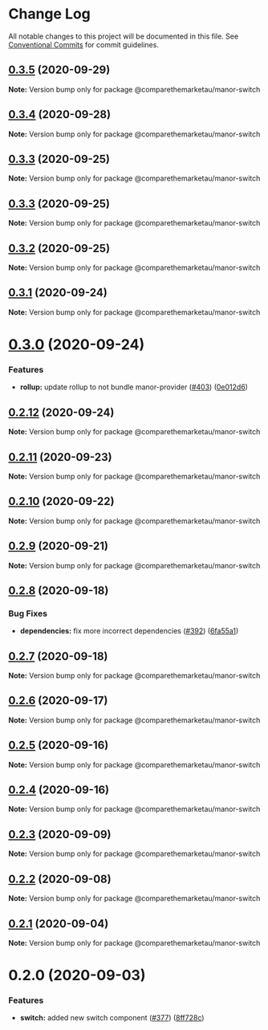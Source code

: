 # Change Log

All notable changes to this project will be documented in this file.
See [Conventional Commits](https://conventionalcommits.org) for commit guidelines.

## [0.3.5](https://github.com/comparethemarketau/manor-react/compare/@comparethemarketau/manor-switch@0.3.4...@comparethemarketau/manor-switch@0.3.5) (2020-09-29)

**Note:** Version bump only for package @comparethemarketau/manor-switch





## [0.3.4](https://github.com/comparethemarketau/manor-react/compare/@comparethemarketau/manor-switch@0.3.3...@comparethemarketau/manor-switch@0.3.4) (2020-09-28)

**Note:** Version bump only for package @comparethemarketau/manor-switch





## [0.3.3](https://github.com/comparethemarketau/manor-react/compare/@comparethemarketau/manor-switch@0.3.2...@comparethemarketau/manor-switch@0.3.3) (2020-09-25)

**Note:** Version bump only for package @comparethemarketau/manor-switch





## [0.3.3](https://github.com/comparethemarketau/manor-react/compare/@comparethemarketau/manor-switch@0.3.2...@comparethemarketau/manor-switch@0.3.3) (2020-09-25)

**Note:** Version bump only for package @comparethemarketau/manor-switch





## [0.3.2](https://github.com/comparethemarketau/manor-react/compare/@comparethemarketau/manor-switch@0.3.1...@comparethemarketau/manor-switch@0.3.2) (2020-09-25)

**Note:** Version bump only for package @comparethemarketau/manor-switch





## [0.3.1](https://github.com/comparethemarketau/manor-react/compare/@comparethemarketau/manor-switch@0.3.0...@comparethemarketau/manor-switch@0.3.1) (2020-09-24)

**Note:** Version bump only for package @comparethemarketau/manor-switch





# [0.3.0](https://github.com/comparethemarketau/manor-react/compare/@comparethemarketau/manor-switch@0.2.12...@comparethemarketau/manor-switch@0.3.0) (2020-09-24)


### Features

* **rollup:** update rollup to not bundle manor-provider ([#403](https://github.com/comparethemarketau/manor-react/issues/403)) ([0e012d6](https://github.com/comparethemarketau/manor-react/commit/0e012d6fbadcf0ec99857c22e148cacd6265b60a))





## [0.2.12](https://github.com/comparethemarketau/manor-react/compare/@comparethemarketau/manor-switch@0.2.11...@comparethemarketau/manor-switch@0.2.12) (2020-09-24)

**Note:** Version bump only for package @comparethemarketau/manor-switch





## [0.2.11](https://github.com/comparethemarketau/manor-react/compare/@comparethemarketau/manor-switch@0.2.10...@comparethemarketau/manor-switch@0.2.11) (2020-09-23)

**Note:** Version bump only for package @comparethemarketau/manor-switch





## [0.2.10](https://github.com/comparethemarketau/manor-react/compare/@comparethemarketau/manor-switch@0.2.9...@comparethemarketau/manor-switch@0.2.10) (2020-09-22)

**Note:** Version bump only for package @comparethemarketau/manor-switch





## [0.2.9](https://github.com/comparethemarketau/manor-react/compare/@comparethemarketau/manor-switch@0.2.8...@comparethemarketau/manor-switch@0.2.9) (2020-09-21)

**Note:** Version bump only for package @comparethemarketau/manor-switch





## [0.2.8](https://github.com/comparethemarketau/manor-react/compare/@comparethemarketau/manor-switch@0.2.7...@comparethemarketau/manor-switch@0.2.8) (2020-09-18)


### Bug Fixes

* **dependencies:** fix more incorrect dependencies ([#392](https://github.com/comparethemarketau/manor-react/issues/392)) ([6fa55a1](https://github.com/comparethemarketau/manor-react/commit/6fa55a11ba89125ccfe61385d9776e4185bff6f3))





## [0.2.7](https://github.com/comparethemarketau/manor-react/compare/@comparethemarketau/manor-switch@0.2.6...@comparethemarketau/manor-switch@0.2.7) (2020-09-18)

**Note:** Version bump only for package @comparethemarketau/manor-switch





## [0.2.6](https://github.com/comparethemarketau/manor-react/compare/@comparethemarketau/manor-switch@0.2.5...@comparethemarketau/manor-switch@0.2.6) (2020-09-17)

**Note:** Version bump only for package @comparethemarketau/manor-switch





## [0.2.5](https://github.com/comparethemarketau/manor-react/compare/@comparethemarketau/manor-switch@0.2.4...@comparethemarketau/manor-switch@0.2.5) (2020-09-16)

**Note:** Version bump only for package @comparethemarketau/manor-switch





## [0.2.4](https://github.com/comparethemarketau/manor-react/compare/@comparethemarketau/manor-switch@0.2.3...@comparethemarketau/manor-switch@0.2.4) (2020-09-16)

**Note:** Version bump only for package @comparethemarketau/manor-switch





## [0.2.3](https://github.com/comparethemarketau/manor-react/compare/@comparethemarketau/manor-switch@0.2.2...@comparethemarketau/manor-switch@0.2.3) (2020-09-09)

**Note:** Version bump only for package @comparethemarketau/manor-switch





## [0.2.2](https://github.com/comparethemarketau/manor-react/compare/@comparethemarketau/manor-switch@0.2.1...@comparethemarketau/manor-switch@0.2.2) (2020-09-08)

**Note:** Version bump only for package @comparethemarketau/manor-switch





## [0.2.1](https://github.com/comparethemarketau/manor-react/compare/@comparethemarketau/manor-switch@0.2.0...@comparethemarketau/manor-switch@0.2.1) (2020-09-04)

**Note:** Version bump only for package @comparethemarketau/manor-switch





# 0.2.0 (2020-09-03)


### Features

* **switch:** added new switch component ([#377](https://github.com/comparethemarketau/manor-react/issues/377)) ([8ff728c](https://github.com/comparethemarketau/manor-react/commit/8ff728c26058454d0367d5dd84ab0a65436cc62b))
